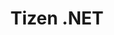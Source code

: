 ---
title: Tizen .NET
layout: category
permalink: /categories/tizen-net/
taxonomy: Tizen .NET
category_bar: true
category_bar_sticky: true
redirect_to: https://developer.samsung.com/blog/en-us/
---